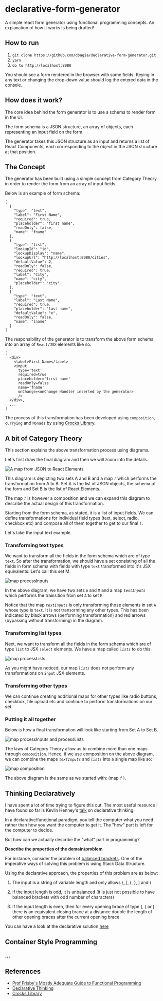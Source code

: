 # declarative-form-generator
A simple react form generator using functional programming concepts.
An explanation of how it works is being drafted!

## How to run

1. `git clone https://github.com/dbagia/declarative-form-generator.git`
2. `yarn`
3. `Go to http://localhost:8080`

You should see a form rendered in the browser with some fields. Keying in any text or changing the drop-down value should log the entered data in the console. 

## How does it work?
The core idea behind the form generator is to use a schema to render form in the UI. 

The form schema is a JSON structure, an array of objects, each representing an input field on the form. 

The generator takes this JSON structure as an input and returns a list of React Components, each corresponding to the object in the JSON structure at that position.

## The Concept
The generator has been built using a simple concept from Category Theory in order to render the form from an array of input fields. 

Below is an example of form schema:

```
[
  {
    "type": "text",
    "label": "First Name",
    "required": true,
    "placeholder": "first name",
    "readOnly": false,
    "name": "fname"
  },
  {
    "type": "list",
    "lookupId": "id",
    "lookupDisplay": "name",
    "lookupUrl": "http://localhost:8080/cities",
    "defaultValue": 2,
    "readOnly": false,
    "required": true,
    "label": "City",
    "name": "city",
    "placeholder": "city"
  },
  {
    "type": "text",
    "label": "Last Name",
    "required": true,
    "placeholder": "last name",
    "defaultValue": "x",
    "readOnly": false,
    "name": "lname"
  }
]
```

The responsibility of the generator is to transform the above form schema into an array of ```React/JSX``` elements like so:

```
[
  <div>
    <label>First Name</label>
    <input
      type='text'
      required=true
      placeholder='first name'
      readOnly=false
      name='fname'
      onChange=<onChange Handler inserted by the generator>
      />
  </div>,
  ...
]
```
The process of this transformation has been developed using ```composition```, ```currying``` and ```Monads``` by using [Crocks Library](https://github.com/evilsoft/crocks).

## A bit of Category Theory

This section explains the above transformation process using diagrams. 

Let's first draw the final diagram and then we will zoom into the details. 

![A map from JSON to React Elements](/generateForm.PNG)

This diagram is depicting two sets A and B and a map *```f```* which performs the transformation from A to B. Set A is the list of JSON objects, the schema of the form and Set B is the list of React Elements. 

The map *```f```* is however a composition and we can expand this diagram to describe the actual design of this transformation.

Starting from the form schema, as stated, it is a list of input fields. We can define transformations for individual field types (text, select, radio, checkbox etc) and compose all of them together to get to our final *```f```*.

Let's take the input text example. 

### Transforming text types

We want to transform all the fields in the form schema which are of type ```text```. So after the transformation, we should have a set consisting of all the fields in form schema with fields with type ```text``` transformed into it's JSX equivalents. Let's call this set M. 

![map processInputs](/processInputs.PNG)

In the above diagram, we have two sets ```A``` and ```M``` and a map *```textInputs```* which performs the trainsition from set ```A``` to set ```M```.

Notice that the map *```textInputs```* is only transforming those elements in set ```A``` whose type is ```text```. It is not transorming any other types. This has been indicated by black arrows (performing transformation) and red arrows (bypassing without transforming) in the diagram. 

### Transforming list types

Next, we want to transform all the fields in the form schema which are of type ```list``` to JSX ```select``` elements. We have a map called *```lists```* to do this. 

![map processLists](/processLists.PNG)

As you might have noticed, our map *```lists```* does not perform any transformations on ```input``` JSX elements. 

### Transforming other types

We can continue creating additional maps for other types like radio buttons, checkbox, file upload etc and continue to perform transformations on our set. 

### Putting it all together

Below is how a final transformation will look like starting from Set A to Set B. 

![map processInputs and processLists](/aToB.PNG)

The laws of Category Theory allow us to combine more than one maps through ```composition```. Hence, if we use composition on the above diagram, we can combine the maps *```textInputs```* and *```lists```* into a single map like so:

![map composition](/composition.PNG)

The above diagram is the same as we started with: (map *```f```* ).

## Thinking Declaratively

I have spent a lot of time trying to figure this out. The most useful resource I have found so far is Kevlin Henney's [talk](https://www.youtube.com/watch?v=NSzsYWckGd4) on declarative thinking.

In a declarative/functional paradigm, you tell the computer what you need rather than how you want the computer to get it. The "how" part is left for the computer to decide. 

But how can we actually describe the "what" part in programming? 

**Describe the properties of the domain/problem**

For instance, consider the problem of [balanced brackets](https://www.hackerrank.com/challenges/balanced-brackets/problem). One of the imperative ways of solving this problem is using Stack Data Structure. 

Using the declarative approach, the properties of this problem are as below:

1. The input is a string of variable length and only allows {, [, (, }, ] and )

2. If the input length is odd, it is unbalanced (it is just not possible to have balanced brackets with odd number of characters)

3. If the input length is even, then for every opening brace of type (, { or [ there is an equivalent closing brace at a distance double the length of other opening braces after the current opening brace

You can have a look at the declarative solution [here](https://github.com/dbagia/declarative-demos/tree/master/demos/balanced-brackets)

## Container Style Programming
### ...

## References

* [Prof Frisby's Mostly Adequate Guide to Functional Programming](https://drboolean.gitbooks.io/mostly-adequate-guide/)
* [Declarative Thinking](https://www.youtube.com/watch?v=NSzsYWckGd4)
* [Crocks Library](https://evilsoft.github.io/crocks/docs/crocks/)
